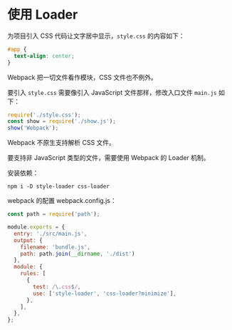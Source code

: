 # 使用 Loader

为项目引入 CSS 代码让文字居中显示，`style.css` 的内容如下：

```css
#app {
  text-align: center;
}
```

Webpack 把一切文件看作模块，CSS 文件也不例外。

要引入 `style.css` 需要像引入 JavaScript 文件那样，修改入口文件 `main.js` 如下：

```javascript
require('./style.css');
const show = require('./show.js');
show('Webpack');
```

Webpack 不原生支持解析 CSS 文件。

要支持非 JavaScript 类型的文件，需要使用 Webpack 的 Loader 机制。

安装依赖：

```shell
npm i -D style-loader css-loader
```

webpack 的配置 webpack.config.js：

```javascript
const path = require('path');

module.exports = {
  entry: './src/main.js',
  output: {
    filename: 'bundle.js',
    path: path.join(__dirname, './dist')
  },
  module: {
    rules: [
      {
        test: /\.css$/,
        use: ['style-loader', 'css-loader?minimize'],
      },
    ],
  },
};
```